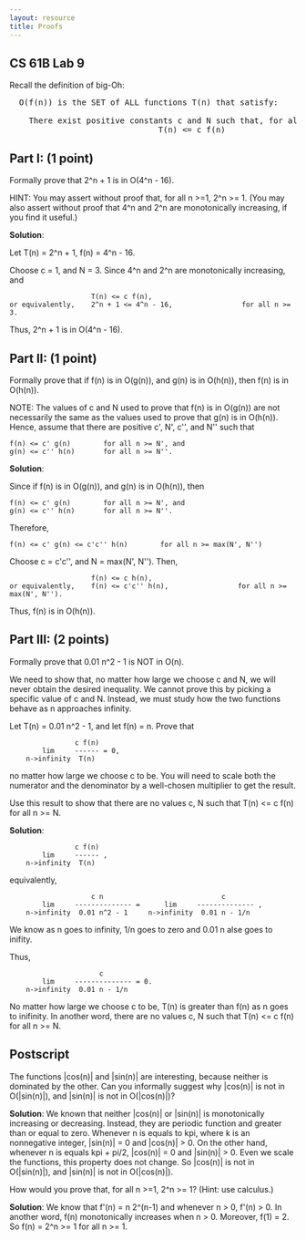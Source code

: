 ```yaml
---
layout: resource
title: Proofs
---
```

CS 61B  Lab 9
-------------
Recall the definition of big-Oh:

<pre>
  O(f(n)) is the SET of ALL functions T(n) that satisfy: 

    There exist positive constants c and N such that, for all n >= N,
                               T(n) <= c f(n)                        
</pre>

Part I:  (1 point)
------------------
Formally prove that 2^n + 1  is in  O(4^n - 16).

HINT:  You may assert without proof that, for all n >=1, 2^n >= 1.
(You may also assert without proof that 4^n and 2^n are monotonically
increasing, if you find it useful.)

**Solution**:

Let T(n) = 2^n + 1, f(n) = 4^n - 16.

Choose c = 1, and N = 3. Since 4^n and 2^n are monotonically increasing, and 

                        T(n) <= c f(n),
    or equivalently,    2^n + 1 <= 4^n - 16,                 for all n >= 3.

Thus, 2^n + 1  is in  O(4^n - 16).

Part II:  (1 point)
-------------------
Formally prove that if f(n) is in O(g(n)), and g(n) is in O(h(n)), then
f(n) is in O(h(n)).

NOTE:  The values of c and N used to prove that f(n) is in O(g(n)) are
not necessarily the same as the values used to prove that g(n) is in O(h(n)).
Hence, assume that there are positive c', N', c'', and N'' such that

    f(n) <= c' g(n)        for all n >= N', and
    g(n) <= c'' h(n)       for all n >= N''.

**Solution**:

Since if f(n) is in O(g(n)), and g(n) is in O(h(n)), then

    f(n) <= c' g(n)        for all n >= N', and
    g(n) <= c'' h(n)       for all n >= N''.

Therefore,

    f(n) <= c' g(n) <= c'c'' h(n)        for all n >= max(N', N'')

Choose c = c'c'', and N = max(N', N''). Then, 

                        f(n) <= c h(n),
    or equivalently,    f(n) <= c'c'' h(n),                 for all n >= max(N', N'').

Thus, f(n)  is in  O(h(n)).

Part III:  (2 points)
---------------------
Formally prove that 0.01 n^2 - 1  is NOT in  O(n).

We need to show that, no matter how large we choose c and N, we will never
obtain the desired inequality.  We cannot prove this by picking a specific
value of c and N.  Instead, we must study how the two functions behave as
n approaches infinity.

Let T(n) = 0.01 n^2 - 1, and let f(n) = n.  Prove that

                    c f(n)
            lim     ------ = 0,
        n->infinity  T(n)

no matter how large we choose c to be.  You will need to scale both the
numerator and the denominator by a well-chosen multiplier to get the result.

Use this result to show that there are no values c, N such that T(n) <= c f(n)
for all n >= N.

**Solution**:

                    c f(n)
            lim     ------ ,
        n->infinity  T(n)

equivalently,

                        c n                             c
            lim     -------------- =      lim     -------------- , 
        n->infinity  0.01 n^2 - 1     n->infinity  0.01 n - 1/n

We know as n goes to infinity, 1/n goes to zero and 0.01 n alse goes to inifity. 

Thus, 

                          c
            lim     -------------- = 0.
        n->infinity  0.01 n - 1/n

No matter how large we choose c to be, T(n) is greater than f(n) as n goes to inifinity. In another word, there are no values c, N such that T(n) <= c f(n) for all n >= N.

Postscript
----------
The functions |cos(n)| and |sin(n)| are interesting, because neither is
dominated by the other.  Can you informally suggest why |cos(n)| is not in
O(|sin(n)|), and |sin(n)| is not in O(|cos(n)|)?

**Solution**: 
We known that neither |cos(n)| or |sin(n)| is monotonically increasing or decreasing. 
Instead, they are periodic function and greater than or equal to zero. Whenever n is equals to kpi, 
where k is an nonnegative integer, |sin(n)| = 0 and |cos(n)| > 0. On the other hand, whenever n is equals 
kpi + pi/2, |cos(n)| = 0 and |sin(n)| > 0. Even we scale the functions, this property does not change. 
So |cos(n)| is not in O(|sin(n)|), and |sin(n)| is not in O(|cos(n)|).

How would you prove that, for all n >=1, 2^n >= 1?  (Hint:  use calculus.)

**Solution**: We know that f'(n) = n 2^(n-1) and whenever n > 0, f'(n) > 0. In another word, f(n) monotonically increases when n > 0. Moreover, f(1) = 2. So f(n) = 2^n >= 1 for all n >= 1. 
